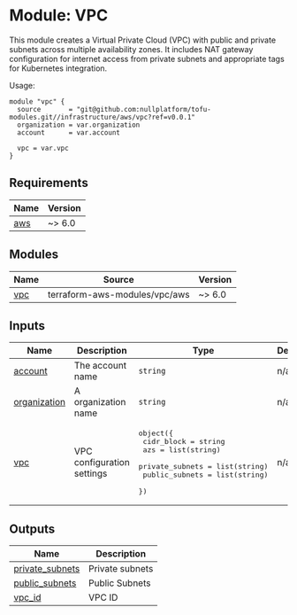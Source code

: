 # Module: VPC

This module creates a Virtual Private Cloud (VPC) with public and private subnets across multiple availability zones. It includes NAT gateway configuration for internet access from private subnets and appropriate tags for Kubernetes integration.

Usage:

```hcl
module "vpc" {
  source       = "git@github.com:nullplatform/tofu-modules.git//infrastructure/aws/vpc?ref=v0.0.1"
  organization = var.organization
  account      = var.account

  vpc = var.vpc
}
```

<!-- BEGIN_TF_DOCS -->
## Requirements

| Name | Version |
|------|---------|
| <a name="requirement_aws"></a> [aws](#requirement\_aws) | ~> 6.0 |

## Modules

| Name | Source | Version |
|------|--------|---------|
| <a name="module_vpc"></a> [vpc](#module\_vpc) | terraform-aws-modules/vpc/aws | ~> 6.0 |

## Inputs

| Name | Description | Type | Default | Required |
|------|-------------|------|---------|:--------:|
| <a name="input_account"></a> [account](#input\_account) | The account name | `string` | n/a | yes |
| <a name="input_organization"></a> [organization](#input\_organization) | A organization name | `string` | n/a | yes |
| <a name="input_vpc"></a> [vpc](#input\_vpc) | VPC configuration settings | <pre>object({<br/>    cidr_block      = string<br/>    azs             = list(string)<br/>    private_subnets = list(string)<br/>    public_subnets  = list(string)<br/>  })</pre> | n/a | yes |

## Outputs

| Name | Description |
|------|-------------|
| <a name="output_private_subnets"></a> [private\_subnets](#output\_private\_subnets) | Private subnets |
| <a name="output_public_subnets"></a> [public\_subnets](#output\_public\_subnets) | Public Subnets |
| <a name="output_vpc_id"></a> [vpc\_id](#output\_vpc\_id) | VPC ID |
<!-- END_TF_DOCS -->